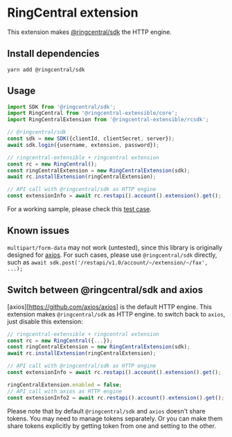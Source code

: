 # RingCentral extension

This extension makes [@ringcentral/sdk](https://www.npmjs.com/package/@ringcentral/sdk) the HTTP engine.


## Install dependencies

```
yarn add @ringcentral/sdk
```


## Usage

```ts
import SDK from '@ringcentral/sdk';
import RingCentral from '@ringcentral-extensible/core';
import RingCentralExtension from '@ringcentral-extensible/rcsdk';

// @ringcentral/sdk
const sdk = new SDK({clientId, clientSecret, server});
await sdk.login({username, extension, password});

// ringcentral-extensible + ringcentral extension
const rc = new RingCentral();
const ringCentralExtension = new RingCentralExtension(sdk);
await rc.installExtension(ringCentralExtension);

// API call with @ringcentral/sdk as HTTP engine
const extensionInfo = await rc.restapi().account().extension().get();
```

For a working sample, please check this [test case](../../../test/ringcentral_extension.spec.ts).


## Known issues

`multipart/form-data` may not work (untested), since this library is originally designed for [axios](https://github.com/axios/axios). For such cases, please use `@ringcentral/sdk` directly, such as `await sdk.post('/restapi/v1.0/account/~/extension/~/fax', ...);`


## Switch between @ringcentral/sdk and axios

[axios][https://github.com/axios/axios] is the default HTTP engine.
This extension makes `@ringcentral/sdk` as HTTP engine. to switch back to `axios`, just disable this extension:

```ts
// ringcentral-extensible + ringcentral extension
const rc = new RingCentral({...});
const ringCentralExtension = new RingCentralExtension(sdk);
await rc.installExtension(ringCentralExtension);

// API call with @ringcentral/sdk as HTTP engine
const extensionInfo = await rc.restapi().account().extension().get();

ringCentralExtension.enabled = false;
// API call with axios as HTTP engine
const extensionInfo2 = await rc.restapi().account().extension().get();
```

Please note that by default `@ringcentral/sdk` and `axios` doesn't share tokens. You may need to manage tokens separately.
Or you can make them share tokens explicitly by getting token from one and setting to the other.
